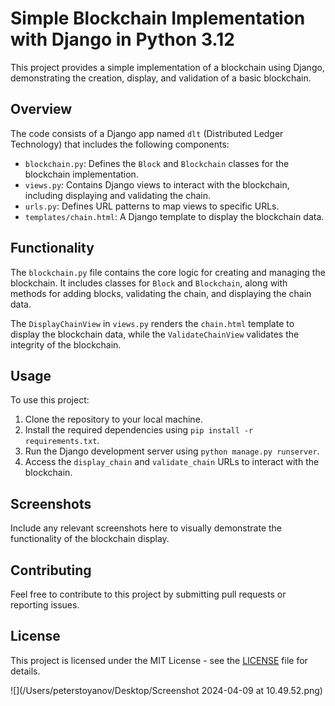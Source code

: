 # Simple Blockchain Implementation with Django in Python 3.12

This project provides a simple implementation of a blockchain using Django, demonstrating the creation, display, and validation of a basic blockchain.

## Overview

The code consists of a Django app named `dlt` (Distributed Ledger Technology) that includes the following components:
- `blockchain.py`: Defines the `Block` and `Blockchain` classes for the blockchain implementation.
- `views.py`: Contains Django views to interact with the blockchain, including displaying and validating the chain.
- `urls.py`: Defines URL patterns to map views to specific URLs.
- `templates/chain.html`: A Django template to display the blockchain data.

## Functionality

The `blockchain.py` file contains the core logic for creating and managing the blockchain. It includes classes for `Block` and `Blockchain`, along with methods for adding blocks, validating the chain, and displaying the chain data.

The `DisplayChainView` in `views.py` renders the `chain.html` template to display the blockchain data, while the `ValidateChainView` validates the integrity of the blockchain.

## Usage

To use this project:
1. Clone the repository to your local machine.
2. Install the required dependencies using `pip install -r requirements.txt`.
3. Run the Django development server using `python manage.py runserver`.
4. Access the `display_chain` and `validate_chain` URLs to interact with the blockchain.



## Screenshots

Include any relevant screenshots here to visually demonstrate the functionality of the blockchain display.

## Contributing

Feel free to contribute to this project by submitting pull requests or reporting issues.

## License

This project is licensed under the MIT License - see the [LICENSE](LICENSE) file for details.

![](/Users/peterstoyanov/Desktop/Screenshot 2024-04-09 at 10.49.52.png)